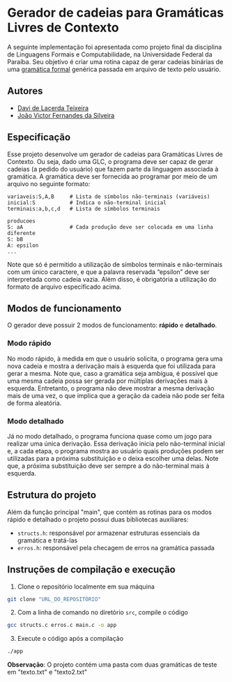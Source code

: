 # Gerador de cadeias para Gramáticas Livres de Contexto

A seguinte implementação foi apresentada como projeto final da disciplina de Linguagens Formais e Computabilidade, na Universidade Federal da Paraíba. Seu objetivo é criar uma rotina capaz de gerar cadeias binárias de uma [gramática formal](https://en.wikipedia.org/wiki/Context-free_grammar) genérica passada em arquivo de texto pelo usuário.

## Autores

* [Davi de Lacerda Teixeira](https://github.com/DavideLacerdaT)
* [João Victor Fernandes da Silveira](https://github.com/oiotave)

## Especificação

Esse projeto desenvolve um gerador de cadeias para Gramáticas Livres de Contexto. Ou seja, dado uma GLC, o programa deve ser capaz de gerar cadeias (a pedido do usuário) que fazem parte da linguagem associada à gramática. A gramática deve ser fornecida ao programar por meio de um arquivo no seguinte formato:


```plaintext
variaveis:S,A,B     # Lista de símbolos não-terminais (variáveis)
inicial:S           # Indica o não-terminal inicial
terminais:a,b,c,d   # Lista de símbolos terminais

producoes
S: aA               # Cada produção deve ser colocada em uma linha diferente
S: bB
A: epsilon
...
```

Note que só é permitido a utilização de símbolos terminais e não-terminais com um único caractere, e que a palavra reservada “epsilon” deve ser interpretada como cadeia vazia. Além disso, é obrigatória a utilização do formato de arquivo especificado acima.

## Modos de funcionamento

O gerador deve possuir 2 modos de funcionamento: **rápido** e **detalhado**.

### Modo rápido

No modo rápido, à medida em que o usuário solicita, o programa gera uma nova cadeia e mostra a derivação mais à esquerda que foi utilizada para gerar a mesma. Note que, caso a gramática seja ambígua, é possível que uma mesma cadeia possa ser gerada por múltiplas derivações mais à esquerda. Entretanto, o programa não deve mostrar a mesma derivação mais de uma vez, o que implica que a geração da cadeia não pode ser feita de forma aleatória.

### Modo detalhado
Já no modo detalhado, o programa funciona quase como um jogo para realizar uma única derivação. Essa derivação inicia pelo não-terminal inicial e, a cada etapa, o programa mostra ao usuário quais produções podem ser utilizadas para a próxima substituição e o deixa escolher uma delas. Note que, a próxima substituição deve ser sempre a do não-terminal mais à esquerda.

## Estrutura do projeto

Além da função principal "main", que contém as rotinas para os modos rápido e detalhado o projeto possui duas bibliotecas auxiliares:

* `structs.h`: responsável por armazenar estruturas essenciais da gramática e tratá-las
* `erros.h`: responsável pela checagem de erros na gramática passada

## Instruções de compilação e execução

1. Clone o repositório localmente em sua máquina

```bash
git clone "URL_DO_REPOSITÓRIO"
```

2. Com a linha de comando no diretório `src`, compile o código

```bash
gcc structs.c erros.c main.c -o app 
```
3. Execute o código após a compilação

```bash
./app
```

**Observação**: O projeto contém uma pasta com duas gramáticas de teste em "texto.txt" e "texto2.txt"


